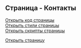 ## Страница - Контакты

[Открыть код страницы](./Contacts.html) <br />
[Открыть стили страницы](./Contacts.css) <br />
[Открыть скрипты страницы](./Contacts.js) <br />

[Открыть страницу](http://127.0.0.1:8000/pages/contacts/Contacts.html)
